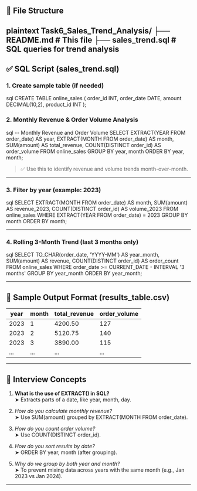 ## 📁 File Structure
plaintext
Task6_Sales_Trend_Analysis/
├── README.md                  # This file
├── sales_trend.sql            # SQL queries for trend analysis
---

## ✅ SQL Script (sales_trend.sql)

### 1. Create sample table (if needed)
sql
CREATE TABLE online_sales (
  order_id     INT,
  order_date   DATE,
  amount       DECIMAL(10,2),
  product_id   INT
);


### 2. Monthly Revenue & Order Volume Analysis
sql
-- Monthly Revenue and Order Volume
SELECT
  EXTRACT(YEAR FROM order_date) AS year,
  EXTRACT(MONTH FROM order_date) AS month,
  SUM(amount) AS total_revenue,
  COUNT(DISTINCT order_id) AS order_volume
FROM online_sales
GROUP BY year, month
ORDER BY year, month;


> ✅ Use this to identify revenue and volume trends month-over-month.

---

### 3. Filter by year (example: 2023)
sql
SELECT
  EXTRACT(MONTH FROM order_date) AS month,
  SUM(amount) AS revenue_2023,
  COUNT(DISTINCT order_id) AS volume_2023
FROM online_sales
WHERE EXTRACT(YEAR FROM order_date) = 2023
GROUP BY month
ORDER BY month;


---

### 4. Rolling 3-Month Trend (last 3 months only)
sql
SELECT
  TO_CHAR(order_date, 'YYYY-MM') AS year_month,
  SUM(amount) AS revenue,
  COUNT(DISTINCT order_id) AS order_count
FROM online_sales
WHERE order_date >= CURRENT_DATE - INTERVAL '3 months'
GROUP BY year_month
ORDER BY year_month;


---

## 📝 Sample Output Format (results_table.csv)

| year | month | total_revenue | order_volume |
|------|-------|----------------|---------------|
| 2023 | 1     | 4200.50        | 127           |
| 2023 | 2     | 5120.75        | 140           |
| 2023 | 3     | 3890.00        | 115           |
| ...  | ...   | ...            | ...           |

---

## 📘 Interview Concepts

1. **What is the use of EXTRACT() in SQL?**  
   ➤ Extracts parts of a date, like year, month, day.

2. *How do you calculate monthly revenue?*  
   ➤ Use SUM(amount) grouped by EXTRACT(MONTH FROM order_date).

3. *How do you count order volume?*  
   ➤ Use COUNT(DISTINCT order_id).

4. *How do you sort results by date?*  
   ➤ ORDER BY year, month (after grouping).

5. *Why do we group by both year and month?*  
   ➤ To prevent mixing data across years with the same month (e.g., Jan 2023 vs Jan 2024).

---

